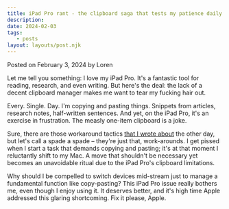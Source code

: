 ```yaml
---
title: iPad Pro rant - the clipboard saga that tests my patience daily
description:
date: 2024-02-03
tags:
   - posts
layout: layouts/post.njk
---
```


Posted on February 3, 2024 by Loren

Let me tell you something: I love my iPad Pro. It's a fantastic tool for reading, research, and even writing. But here's the deal: the lack of a decent clipboard manager makes me want to tear my fucking hair out.

Every. Single. Day. I'm copying and pasting things. Snippets from articles, research notes, half-written sentences. And yet, on the iPad Pro, it's an exercise in frustration. The measly one-item clipboard is a joke.

Sure, there are those workaround tactics [that I wrote about](https://ldstephens.me/conquer-the-clipboard-in-ipados-my-system-for-always-on-copying) the other day, but let's call a spade a spade – they're just that, work-arounds. I get pissed when I start a task that demands copying and pasting; it's at that moment I reluctantly shift to my Mac. A move that shouldn't be necessary yet becomes an unavoidable ritual due to the iPad Pro's clipboard limitations.

Why should I be compelled to switch devices mid-stream just to manage a fundamental function like copy-pasting? This iPad Pro issue really bothers me, even though I enjoy using it. It deserves better, and it's high time Apple addressed this glaring shortcoming. Fix it please, Apple.
